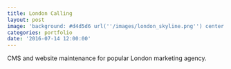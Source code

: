 ```yaml
---
title: London Calling
layout: post
image: 'background: #d4d5d6 url(''/images/london_skyline.png'') center top no-repeat;'''
categories: portfolio
date: '2016-07-14 12:00:00'
---
```


CMS and website maintenance for popular London marketing agency.

